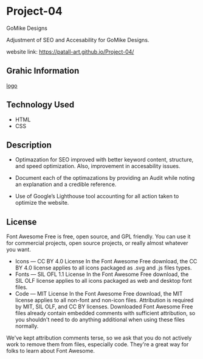 # Project-04

GoMike Designs

Adjustment of SEO and Accesability for GoMike Designs.

website link:  https://patall-art.github.io/Project-04/

## Grahic Information
[logo](/images/logo/ohmyfood.png)

## Technology Used

* HTML
* CSS

## Description

* Optimazation for SEO improved with better keyword content, structure, and speed optimization. Also, improvement in accesability issues.

* Document each of the optimazations by providing an Audit while noting an explanation and a credible reference.

* Use of Google’s Lighthouse tool  accounting for all action taken to optimize the website.

## License 

Font Awesome Free is free, open source, and GPL friendly. You can use it for commercial projects, open source projects, or really almost whatever you want.

* Icons — CC BY 4.0 License
In the Font Awesome Free download, the CC BY 4.0 license applies to all icons packaged as .svg and .js files types.
* Fonts — SIL OFL 1.1 License
In the Font Awesome Free download, the SIL OLF license applies to all icons packaged as web and desktop font files.
* Code — MIT License
In the Font Awesome Free download, the MIT license applies to all non-font and non-icon files.
Attribution is required by MIT, SIL OLF, and CC BY licenses. Downloaded Font Awesome Free files already contain embedded comments with sufficient attribution, so you shouldn't need to do anything additional when using these files normally.

We've kept attribution comments terse, so we ask that you do not actively work to remove them from files, especially code. They're a great way for folks to learn about Font Awesome.
